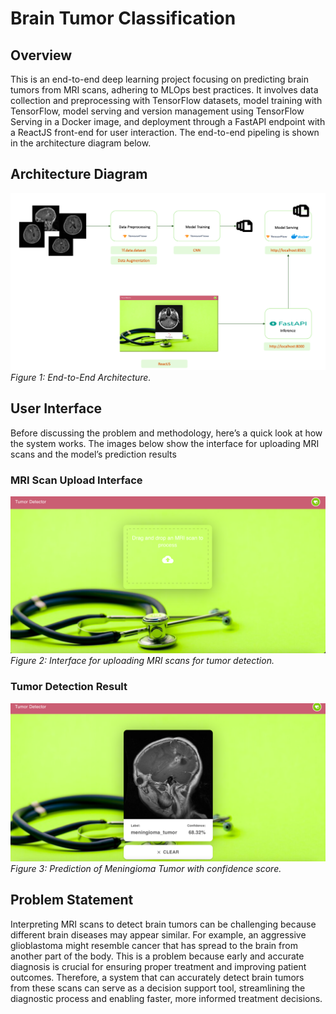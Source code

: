 # Brain Tumor Classification
## Overview
This is an end-to-end deep learning project focusing on predicting brain tumors from MRI scans, adhering to MLOps best practices. It involves data collection and preprocessing with TensorFlow datasets, model training with TensorFlow, model serving and version management using TensorFlow Serving in a Docker image, and deployment through a FastAPI endpoint with a ReactJS front-end for user interaction. The end-to-end pipeling is shown in the architecture diagram below.

## Architecture Diagram
![End-to-End Architecture](Project%20Images/arch.png)
*Figure 1: End-to-End Architecture.*
## User Interface
Before discussing the problem and methodology, here’s a quick look at how the system works. The images below show the interface for uploading MRI scans and the model’s prediction results

### MRI Scan Upload Interface
![MRI Scan Upload Interface](Project%20Images/pg1.png)
*Figure 2: Interface for uploading MRI scans for tumor detection.*

### Tumor Detection Result
![Tumor Detection Result](Project%20Images/pg2.png)
*Figure 3: Prediction of Meningioma Tumor with confidence score.*

## Problem Statement
Interpreting MRI scans to detect brain tumors can be challenging because different brain diseases may appear similar. For example, an aggressive glioblastoma might resemble cancer that has spread to the brain from another part of the body. This is a problem because early and accurate diagnosis is crucial for ensuring proper treatment and improving patient outcomes. Therefore, a system that can accurately detect brain tumors from these scans can serve as a decision support tool, streamlining the diagnostic process and enabling faster, more informed treatment decisions.
